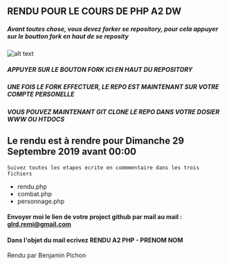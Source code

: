 ## RENDU POUR LE COURS DE PHP A2 DW

##### Avant toutes chose, vous devez forker se repository, pour cela appuyer sur le boutton **fork** en haut de se reposity

![alt text](https://i.imgur.com/yWK3Re7.jpg)

##### APPUYER SUR LE BOUTON **FORK** ICI EN HAUT DU REPOSITORY

##### UNE FOIS LE **FORK** EFFECTUER, LE REPO EST MAINTENANT SUR VOTRE COMPTE PERSONELLE

##### VOUS POUVEZ MAINTENANT GIT CLONE LE REPO DANS VOTRE DOSIER **WWW** OU **HTDOCS**

## Le rendu est à rendre pour **Dimanche 29 Septembre 2019 avant 00:00**

`Suivez toutes les etapes ecrite en commmentaire dans les trois fichiers` 
 - rendu.php
 - combat.php
 - personnage.php
 
 
#### Envoyer moi le lien de votre project github par mail au mail : **glrd.remi@gmail.com**

#### Dans l'objet du mail ecrivez **RENDU A2 PHP - PRENOM NOM**

Rendu par Benjamin Pichon
